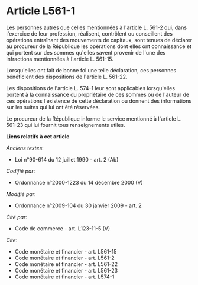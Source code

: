 # Article L561-1

Les personnes autres que celles mentionnées à l'article L. 561-2 qui, dans l'exercice de leur profession, réalisent,
contrôlent ou conseillent des opérations entraînant des mouvements de capitaux, sont tenues de déclarer au procureur de la
République les opérations dont elles ont connaissance et qui portent sur des sommes qu'elles savent provenir de l'une des
infractions mentionnées à l'article L. 561-15. 

Lorsqu'elles ont fait de bonne foi une telle déclaration, ces personnes bénéficient des dispositions de l'article L. 561-22. 

Les dispositions de l'article L. 574-1 leur sont applicables lorsqu'elles portent à la connaissance du propriétaire de ces
sommes ou de l'auteur de ces opérations l'existence de cette déclaration ou donnent des informations sur les suites qui lui
ont été réservées. 

Le procureur de la République informe le service mentionné à l'article L. 561-23 qui lui fournit tous renseignements utiles.

**Liens relatifs à cet article**

_Anciens textes_:

  - Loi n°90-614 du 12 juillet 1990 - art. 2 (Ab)

_Codifié par_:

  - Ordonnance n°2000-1223 du 14 décembre 2000 (V)

_Modifié par_:

  - Ordonnance n°2009-104 du 30 janvier 2009 - art. 2

_Cité par_:

  - Code de commerce - art. L123-11-5 (V)

_Cite_:

  - Code monétaire et financier - art. L561-15
  - Code monétaire et financier - art. L561-2
  - Code monétaire et financier - art. L561-22
  - Code monétaire et financier - art. L561-23
  - Code monétaire et financier - art. L574-1
